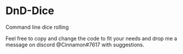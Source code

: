 # DnD-Dice
Command line dice rolling

Feel free to copy and change the code to fit your needs and drop me a message on discord @Cinnamon#7617 with suggestions.
